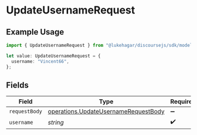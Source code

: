 # UpdateUsernameRequest

## Example Usage

```typescript
import { UpdateUsernameRequest } from "@lukehagar/discoursejs/sdk/models/operations";

let value: UpdateUsernameRequest = {
  username: "Vincent66",
};
```

## Fields

| Field                                                                                               | Type                                                                                                | Required                                                                                            | Description                                                                                         |
| --------------------------------------------------------------------------------------------------- | --------------------------------------------------------------------------------------------------- | --------------------------------------------------------------------------------------------------- | --------------------------------------------------------------------------------------------------- |
| `requestBody`                                                                                       | [operations.UpdateUsernameRequestBody](../../../sdk/models/operations/updateusernamerequestbody.md) | :heavy_minus_sign:                                                                                  | N/A                                                                                                 |
| `username`                                                                                          | *string*                                                                                            | :heavy_check_mark:                                                                                  | N/A                                                                                                 |